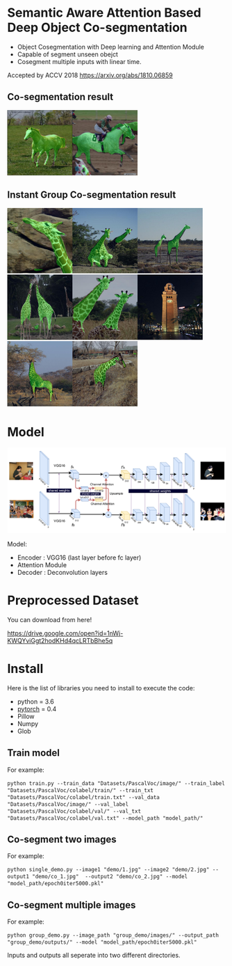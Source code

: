 # Semantic Aware Attention Based Deep Object Co-segmentation

  - Object Cosegmentation with Deep learning and Attention Module
  - Capable of segment unseen obejct
  - Cosegment multiple inputs with linear time.
 
 Accepted by ACCV 2018
 https://arxiv.org/abs/1810.06859
 
 ## Co-segmentation result
<img src="demo/co_1.jpg" width="150"><img src="demo/co_2.jpg" width="150">

 ## Instant Group Co-segmentation result
<img src="group_demo/outputs/co_0.jpg" width="150"><img src="group_demo/outputs/co_1.jpg" width="150"><img src="group_demo/outputs/co_2.jpg" width="150"><img src="group_demo/outputs/co_3.jpg" width="150"><img src="group_demo/outputs/co_4.jpg" width="150"><img src="group_demo/outputs/co_5.jpg" width="150"><img src="group_demo/outputs/co_6.jpg" width="150"><img src="group_demo/outputs/co_7.jpg" width="150">



# Model
![The overview of the model](paper_images/model1.png "Model")


Model:
  - Encoder : VGG16 (last layer before fc layer)
  - Attention Module
  - Decoder : Deconvolution layers


# Preprocessed Dataset
You can download from here!

https://drive.google.com/open?id=1nWj-KWQYviGgt2hodKHd4qcLRTbBhe5q

# Install

Here is the list of libraries you need to install to execute the code:
- python = 3.6
- [pytorch](http://pytorch.org/) = 0.4
- Pillow
- Numpy
- Glob

## Train model
For example:
```
python train.py --train_data "Datasets/PascalVoc/image/" --train_label "Datasets/PascalVoc/colabel/train/" --train_txt "Datasets/PascalVoc/colabel/train.txt" --val_data "Datasets/PascalVoc/image/" --val_label "Datasets/PascalVoc/colabel/val/" --val_txt "Datasets/PascalVoc/colabel/val.txt" --model_path "model_path/"
```

## Co-segment two images
For example:
```
python single_demo.py --image1 "demo/1.jpg" --image2 "demo/2.jpg" --output1 "demo/co_1.jpg"  --output2 "demo/co_2.jpg" --model "model_path/epoch0iter5000.pkl"
```

## Co-segment multiple images
For example:
```
python group_demo.py --image_path "group_demo/images/" --output_path "group_demo/outputs/" --model "model_path/epoch0iter5000.pkl"
```
Inputs and outputs all seperate into two different directories.

